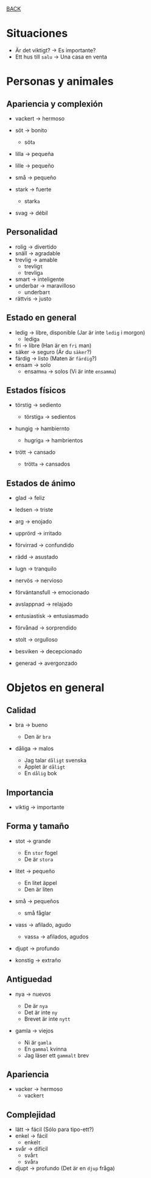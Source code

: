 [BACK](./VOCABULARY.md)

# Situaciones

- Är det viktigt? -> Es importante?
- Ett hus till `salu` -> Una casa en venta

# Personas y animales

## Apariencia y complexión

- vackert -> hermoso
- söt -> bonito
  - söt`a`

- lilla -> pequeña
- lille -> pequeño
- små -> pequeño

- stark -> fuerte
  - stark`a`
- svag -> débil

## Personalidad

- rolig -> divertido
- snäll -> agradable
- trevlig -> amable
  - trevlig`t`
  - trevlig`a`
- smart -> inteligente 
- underbar -> maravilloso
  - underbar`t`
- rättvis -> justo

## Estado en general

- ledig -> libre, disponible (Jar är inte `ledig` i morgon)
  - ledig`a`
- fri -> libre (Han är en `fri` man)
- säker -> seguro (Är du `säker`?)
- färdig -> listo (Maten är `färdig`?)
- ensam -> solo
  - ensam`ma` -> solos (Vi är inte `ensamma`)

## Estados físicos

- törstig -> sediento
  - törstig`a` -> sedientos

- hungig -> hambiernto
  - hugrig`a` -> hambrientos

- trött -> cansado
  - trött`a` -> cansados

## Estados de ánimo

- glad -> feliz
- ledsen -> triste

- arg -> enojado
- upprörd -> irritado

- förvirrad -> confundido
- rädd -> asustado

- lugn -> tranquilo
- nervös -> nervioso

- förväntansfull -> emocionado
- avslappnad -> relajado

- entusiastisk -> entusiasmado
- förvånad -> sorprendido
- stolt -> orgulloso

- besviken -> decepcionado
- generad -> avergonzado

# Objetos en general

## Calidad

- bra -> bueno
  - Den är `bra`
  
- dåliga -> malos
  - Jag talar `dåligt` svenska
  - Äpplet är `dåligt`
  - En `dålig` bok

## Importancia

- viktig -> importante

## Forma y tamaño

- stot -> grande
  - En `stor` fogel
  - De är `stora`

- litet -> pequeño
  - En litet äppel
  - Den är liten
- små -> pequeños
  - små fåglar

- vass -> afilado, agudo
  - vass`a` -> afilados, agudos
- djupt -> profundo

- konstig -> extraño

## Antiguedad

- nya -> nuevos
  - De är `nya`
  - Det är inte `ny`
  - Brevet är inte `nytt`

- gamla -> viejos
  - Ni är `gamla`
  - En `gammal` kvinna
  - Jag läser ett `gammalt` brev


## Apariencia

- vacker -> hermoso
  - vacker`t`

## Complejidad

- lätt -> fácil (Sólo para tipo-ett?)
- enkel -> fácil
  - enkel`t`
- svår -> difícil
  - svår`t`
  - svår`a`
- djupt -> profundo (Det är en `djup` fråga)

